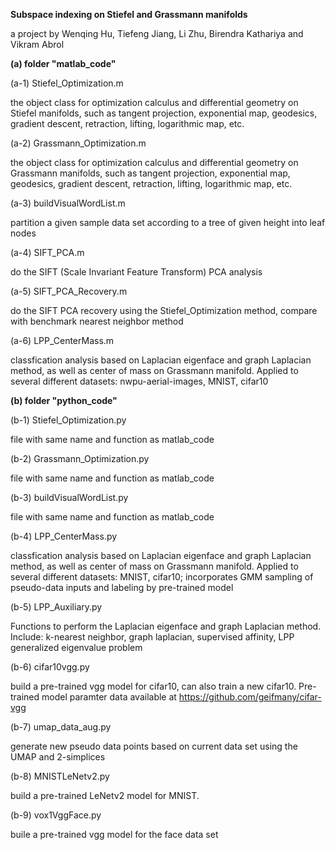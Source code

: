 <b>Subspace indexing on Stiefel and Grassmann manifolds</b>

a project by Wenqing Hu, Tiefeng Jiang, Li Zhu, Birendra Kathariya and Vikram Abrol

<b>(a) folder "matlab_code"</b>

(a-1) Stiefel_Optimization.m 

the object class for optimization calculus and differential geometry on Stiefel manifolds, such as tangent projection, exponential map, geodesics, gradient descent, retraction, lifting, logarithmic map, etc.

(a-2) Grassmann_Optimization.m

the object class for optimization calculus and differential geometry on Grassmann manifolds, such as tangent projection, exponential map, geodesics, gradient descent, retraction, lifting, logarithmic map, etc.

(a-3) buildVisualWordList.m

partition a given sample data set according to a tree of given height into leaf nodes

(a-4) SIFT_PCA.m

do the SIFT (Scale Invariant Feature Transform) PCA analysis

(a-5) SIFT_PCA_Recovery.m

do the SIFT PCA recovery using the Stiefel_Optimization method, compare with benchmark nearest neighbor method

(a-6) LPP_CenterMass.m

classfication analysis based on Laplacian eigenface and graph Laplacian method, as well as center of mass on Grassmann manifold. Applied to several different datasets: nwpu-aerial-images, MNIST, cifar10

<b>(b) folder "python_code"</b>

(b-1) Stiefel_Optimization.py 

file with same name and function as matlab_code

(b-2) Grassmann_Optimization.py

file with same name and function as matlab_code

(b-3) buildVisualWordList.py

file with same name and function as matlab_code

(b-4) LPP_CenterMass.py

classfication analysis based on Laplacian eigenface and graph Laplacian method, as well as center of mass on Grassmann manifold. Applied to several different datasets: MNIST, cifar10; incorporates GMM sampling of pseudo-data inputs and labeling by pre-trained model

(b-5) LPP_Auxiliary.py

Functions to perform the Laplacian eigenface and graph Laplacian method. Include: k-nearest neighbor, graph laplacian, supervised affinity, LPP generalized eigenvalue problem

(b-6) cifar10vgg.py

build a pre-trained vgg model for cifar10, can also train a new cifar10. Pre-trained model paramter data available at https://github.com/geifmany/cifar-vgg

(b-7) umap_data_aug.py

generate new pseudo data points based on current data set using the UMAP and 2-simplices

(b-8) MNISTLeNetv2.py

build a pre-trained LeNetv2 model for MNIST.  

(b-9) vox1VggFace.py

buile a pre-trained vgg model for the face data set
